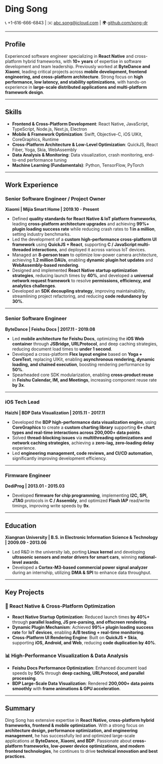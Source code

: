 # **Ding Song**  
📞 +1-616-666-6843 | ✉️ abc.song@icloud.com | 🌍 [github.com/song-dr](https://github.com/song-dr)  

---

## **Profile**  
Experienced software engineer specializing in **React Native** and cross-platform hybrid frameworks, with **10+ years** of expertise in software development and team leadership. Previously worked at **ByteDance and Xiaomi**, leading critical projects across **mobile development, frontend engineering, and cross-platform architecture**. Strong focus on **high performance, low latency, and stability optimizations**, with hands-on experience in **large-scale distributed applications and multi-platform framework design**.  

---

## **Skills**  
- **Frontend & Cross-Platform Development**: React Native, JavaScript, TypeScript, Node.js, Next.js, Electron  
- **Mobile & Framework Optimization**: Swift, Objective-C, iOS UIKit, CoreGraphics, Runtime  
- **Cross-Platform Architecture & Low-Level Optimization**: QuickJS, React Fiber, Yoga, Skia, WebAssembly  
- **Data Analysis & Monitoring**: Data visualization, crash monitoring, end-to-end performance tuning  
- **Machine Learning (Fundamentals)**: Python, TensorFlow, PyTorch  

---

## **Work Experience**  

### **Senior Software Engineer / Project Owner**  
**Xiaomi | Mijia Smart Home | 2019.10 - Present**  
- Defined **quality standards for React Native & IoT platform frameworks**, leading **cross-platform architecture upgrades** and achieving **99%+ plugin loading success rate** while reducing crash rates to **1 in a million**, setting industry benchmarks.  
- Led the development of a **custom high-performance cross-platform UI framework** using **QuickJS + React**, supporting **C / JavaScript multi-threaded interactions**, and deployed it across various IoT devices.  
- Managed an **8-person team** to optimize low-power camera architecture, achieving **1.2 million DAUs**, enabling **dynamic plugin hot updates** and **WebAssembly-based rendering**.  
- Designed and implemented **React Native startup optimization strategies**, reducing launch times by **40%**, and developed a **universal network request framework** to resolve **permissions, efficiency, and analytics challenges**.  
- Developed an **SDK decoupling strategy**, improving maintainability, streamlining project refactoring, and reducing **code redundancy by 30%**.  

---

### **Senior Software Engineer**  
**ByteDance | Feishu Docs | 2017.11 - 2019.08**  
- Led **mobile architecture for Feishu Docs**, optimizing the **iOS Web container** through **JSBridge, URLProtocol**, and deep caching strategies, reducing document load times to **under 1 second**.  
- Developed a cross-platform **Flex layout engine** based on **Yoga + CoreText**, replacing UIKit, enabling **asynchronous rendering, dynamic loading, and chained execution**, boosting rendering performance by **50%**.  
- Spearheaded core SDK modularization, enabling **cross-product reuse** in **Feishu Calendar, IM, and Meetings**, increasing component reuse rate **by 3x**.  

---

### **iOS Tech Lead**  
**Haizhi | BDP Data Visualization | 2015.11 - 2017.11**  
- Developed the **BDP high-performance data visualization engine**, using **CoreGraphics** to create a **custom charting library** supporting **6+ chart types and real-time interactions across 200,000+ data points**.  
- Solved **thread-blocking issues** via **multithreading optimizations and network caching strategies**, achieving a **zero-lag, zero-loading delay** experience.  
- Led **engineering management, code reviews, and CI/CD automation**, significantly improving development efficiency.  

---

### **Firmware Engineer**  
**DediProg | 2013.01 - 2015.03**  
- Developed **firmware for chip programming**, implementing **I2C, SPI, JTAG** protocols in **C / Assembly**, and optimized **Flash IAP** read/write timings, improving write speeds by **9x**.  

---

## **Education**  
**Xiangnan University | B.S. in Electronic Information Science & Technology | 2009.09 - 2013.06**  
- Led R&D in the university lab, porting **Linux kernel** and developing **ultrasonic sensors and motor drivers for smart cars**, winning **national-level awards**.  
- Developed a **Cortex-M3-based commercial power signal analyzer** during an internship, utilizing **DMA & SPI** to enhance data throughput.  

---

## **Key Projects**  
### **🚀 React Native & Cross-Platform Optimization**  
- **React Native Startup Optimization**: Reduced launch times **by 40%+** through **parallel loading, JS pre-parsing, and offscreen rendering**.  
- **Dynamic Plugin Mechanism**: Achieved **99%+ plugin loading success rate** for **IoT devices**, enabling **A/B testing + real-time monitoring**.  
- **Cross-Platform UI Rendering Engine**: Built on **QuickJS + Skia**, supporting **iOS, Android, and Web**, reducing **code duplication by 40%**.  

### **📊 High-Performance Visualization & Data Analysis**  
- **Feishu Docs Performance Optimization**: Enhanced document load speeds by **50%** through **deep caching, URLProtocol, and parallel processing**.  
- **BDP Large-Scale Data Visualization**: Rendered **200,000+ data points smoothly** with **frame animations & GPU acceleration**.  

---

## **Summary**  
Ding Song has extensive expertise in **React Native, cross-platform hybrid frameworks, frontend & mobile optimization**. With a strong focus on **architecture design, performance optimization, and engineering management**, he has successfully led and optimized large-scale applications at **ByteDance, Xiaomi, and BDP**. Passionate about **cross-platform frameworks, low-power device optimizations, and modern frontend technologies**, he continues to drive **technical innovation and best practices**.  
